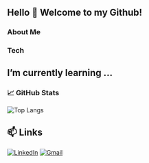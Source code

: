 ## Hello 👋 Welcome to my Github!

### About Me

### Tech


## I’m currently learning ...

### 📈 GitHub Stats
![Top Langs](https://github-readme-stats.vercel.app/api/top-langs/?username=raissa-coelho&hide_progress=true)

## 📫 Links
[![LinkedIn](https://img.shields.io/badge/linkedin-%230077B5.svg?style=for-the-badge&logo=linkedin&logoColor=white)](www.linkedin.com/in/raissa-coelho-engineer)
[![Gmail](https://img.shields.io/badge/Gmail-D14836?style=for-the-badge&logo=gmail&logoColor=white)](raissacoelho.1995@gmail.com)
